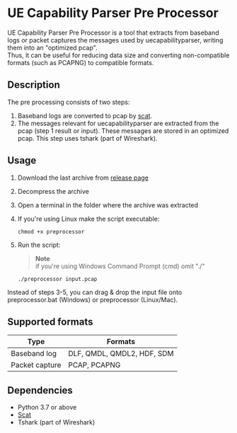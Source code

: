 # UE Capability Parser Pre Processor

UE Capability Parser Pre Processor is a tool that extracts from baseband logs or packet captures the messages used by uecapabilityparser, writing them into an "optimized pcap".<br>
Thus, it can be useful for reducing data size and converting non-compatible formats (such as PCAPNG) to compatible formats.<br>

## Description
The pre processing consists of two steps:
1. Baseband logs are converted to pcap by [scat](https://github.com/fgsect/scat).
2. The messages relevant for uecapabilityparser are extracted from the pcap (step 1 result or input). These messages are stored in an optimized pcap. This step uses tshark (part of Wireshark).

## Usage
1. Download the last archive from [release page](https://github.com/HandyMenny/uecapabilityparser-preprocessor/releases)
2. Decompress the archive
3. Open a terminal in the folder where the archive was extracted
4. If you're using Linux make the script executable:

    ````
    chmod +x preprocessor
    ````
5. Run the script:
    > **Note**<br>
    if you're using Windows Command Prompt (cmd) omit "./"
    ````
    ./preprocessor input.pcap
    ````
Instead of steps 3-5, you can drag & drop the input file onto preprocessor.bat (Windows) or preprocessor (Linux/Mac).

## Supported formats
| Type  | Formats |
| ------------- | ------------- |
| Baseband log  | DLF, QMDL, QMDL2, HDF, SDM  |
| Packet capture  | PCAP, PCAPNG  |

## Dependencies
- Python 3.7 or above
- [Scat](https://github.com/fgsect/scat)
- Tshark (part of Wireshark)

